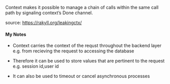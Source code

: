 Context makes it possible to manage a chain of calls within the same call path by signaling context’s Done channel.

source: https://rakyll.org/leakingctx/

#### My Notes

- Context carries the context of the requst throughout the backend layer e.g. from recieving the request to accessing the database

- Therefore it can be used to store values that are pertinent to the request e.g. session id,user id

- It can also be used to timeout or cancel asynchronous processes